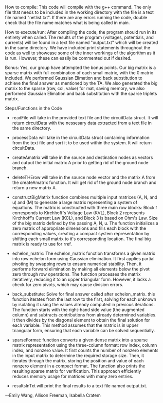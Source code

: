 How to compile:
This code will compile with the g++ command. The only file that needs to be included in the working directory with the file is a text file named 
"netlist.txt". If there are any errors running the code, double check that the file name matches what is being called in main.

How to execute/run:
After compiling the code, the program should run in its entirety when called. The results of the program (voltages, potentials, and currents) will be found in a text file named "output.txt" which will be created in the same directory. We have included print statements throughout the code as well to showcase some of the inner workings of the algorithm as it is run. However, these can easily be commented out if desired.


Bonus: Yes, our group have attempted the bonus points. Our big matrix is a sparse matrix with full combination of each small matrix, with the 0 matrix included. We performed Gaussian Elimation and back substitution to achieve the final answer as mentioned by the TA. We also generated the big matrix to the sparse (row, col, value) for mat, saving memory, we also performed Gaussian Elimation and back substitution with the sparse triplets matrix.


Steps/Functions in the Code
- readFile will take in the provided text file and the circuitData struct. It will return circuitData with the nessesary data extracted from a text file in the same directory.

- processData will take in the circuitData struct containing information from the text file and sort it to be used within the system. It will return circuitData.

- createAmatrix will take in the source and destination nodes as vectors and output the initial matrix A prior to getting rid of the ground node branch.

- deleteTHErow will take in the source node vector and the matrix A from the createAmatrix function. It will get rid of the ground node branch and return a new matrix A.

- constructBigMatrix function combines multiple input matrices (A, N, and u) and (M) to generate a large matrix representing a system of equations. The matrix is constructed with three main row blocks: Block 1 corresponds to Kirchhoff's Voltage Law (KVL), Block 2 represents Kirchhoff's Current Law (KCL), and Block 3 is based on Ohm's Law. Size of the big matrix defined by the passing A, N, u. The function initializes a zero matrix of appropriate dimensions and fills each block with the corresponding values, creating a compact system representation by shifting each small matrix to it's corresponding location. The final big matrix is ready to use for rref.

- echelon_matrix: The echelon_matrix function transforms a given matrix into row echelon form using Gaussian elimination. It first applies partial pivoting by swapping rows to ensure numerical stability. Then, it performs forward elimination by making all elements below the pivot zero through row operations. The function processes the matrix iteratively, reducing it to an upper triangular form. However, it lacks a check for zero pivots, which may cause division errors.

- back_substitute: Solve for final answer called after echelon_matrix. this function iterates from the last row to the first, solving for each unknown by isolating it using the values already computed in previous iterations. The function starts with the right-hand side value (the augmented column) and subtracts contributions from already determined variables. It then divides by the diagonal element to obtain the final solution for each variable. This method assumes that the matrix is in upper triangular form, ensuring that each variable can be solved sequentially.

- sparseFormat: function converts a given dense matrix into a sparse matrix representation using the three-column format: row index, column index, and nonzero value. It first counts the number of nonzero elements in the input matrix to determine the required storage size. Then, it iterates through the matrix, storing the position and value of each nonzero element in a compact format. The function also prints the resulting sparse matrix for verification. This approach efficiently reduces memory usage for matrices with many zero entries.

- resultsInTxt will print the final results to a text file named output.txt.



--Emily Wang, Allison Freeman, Isabella Cratem